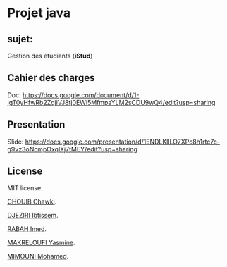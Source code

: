 # Projet java

## sujet:
Gestion des etudiants (**iStud**)


## Cahier des charges
Doc: https://docs.google.com/document/d/1-igT0yHfwRb2ZdjiVJ8tj0EWi5MfmpaYLM2sCDU9wQ4/edit?usp=sharing

## Presentation
Slide: https://docs.google.com/presentation/d/1ENDLKllLO7XPc8h1rtc7c-g9vz3oNcmpOxqlXj7tMEY/edit?usp=sharing

## License
MIT license:

[CHOUIB Chawki](https://github.com/chawki505).

[DJEZIRI Ibtissem](https://github.com/djeziriIbtissem).

[RABAH Imed](https://github.com/Lordimado).

[MAKRELOUFI Yasmine](https://github.com/yasmineMak).

[MIMOUNI Mohamed](https://github.com/Mehdi213).
